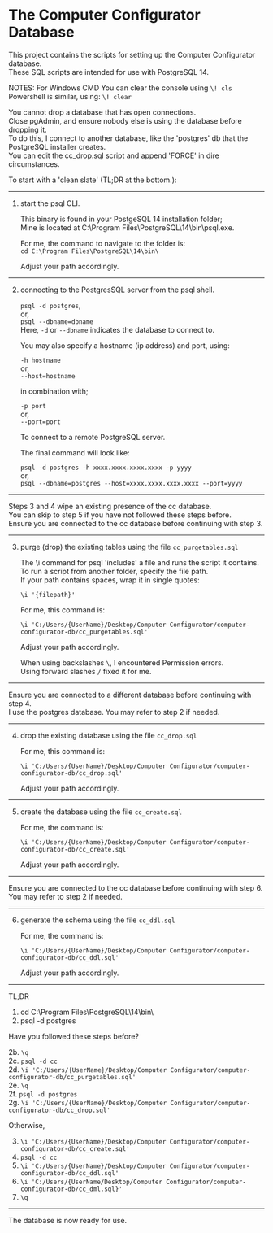 # The Computer Configurator Database

This project contains the scripts for setting up the Computer Configurator database.  
These SQL scripts are intended for use with PostgreSQL 14.

NOTES:
For Windows CMD You can clear the console using `\! cls`  
Powershell is similar, using: `\! clear`

You cannot drop a database that has open connections.  
Close pgAdmin, and ensure nobody else is using the database before dropping it.  
To do this, I connect to another database, like the 'postgres' db that the PostgreSQL installer creates.  
You can edit the cc_drop.sql script and append 'FORCE' in dire circumstances.

To start with a 'clean slate' (TL;DR at the bottom.):

---

1. start the psql CLI.

   This binary is found in your PostgeSQL 14 installation folder;  
   Mine is located at C:\Program Files\PostgreSQL\14\bin\psql.exe.

   For me, the command to navigate to the folder is:  
   `cd C:\Program Files\PostgreSQL\14\bin\`

   Adjust your path accordingly.

---

2. connecting to the PostgresSQL server from the psql shell.

   `psql -d postgres`,  
   or,  
   `psql --dbname=dbname`  
   Here, `-d` or `--dbname` indicates the database to connect to.

   You may also specify a hostname (ip address) and port, using:

   `-h hostname`  
   or,  
   `--host=hostname`

   in combination with;

   `-p port`  
   or,  
   `--port=port`

   To connect to a remote PostgreSQL server.

   The final command will look like:

   `psql -d postgres -h xxxx.xxxx.xxxx.xxxx -p yyyy`  
   or,  
   `psql --dbname=postgres --host=xxxx.xxxx.xxxx.xxxx --port=yyyy`

---

Steps 3 and 4 wipe an existing presence of the cc database.  
You can skip to step 5 if you have not followed these steps before.  
Ensure you are connected to the cc database before continuing with step 3.

---

3. purge (drop) the existing tables using the file `cc_purgetables.sql`

   The \i command for psql 'includes' a file and runs the script it contains.  
   To run a script from another folder, specify the file path.  
   If your path contains spaces, wrap it in single quotes:

   `\i '{filepath}'`

   For me, this command is:

   `\i 'C:/Users/{UserName}/Desktop/Computer Configurator/computer-configurator-db/cc_purgetables.sql' `

   Adjust your path accordingly.

   When using backslashes `\`, I encountered Permission errors.  
   Using forward slashes `/` fixed it for me.

---

Ensure you are connected to a different database before continuing with step 4.  
I use the postgres database. You may refer to step 2 if needed.

---

4. drop the existing database using the file `cc_drop.sql`

   For me, this command is:

   `\i 'C:/Users/{UserName}/Desktop/Computer Configurator/computer-configurator-db/cc_drop.sql'`

   Adjust your path accordingly.

---

5. create the database using the file `cc_create.sql`

   For me, the command is:

   `\i 'C:/Users/{UserName}/Desktop/Computer Configurator/computer-configurator-db/cc_create.sql'`

   Adjust your path accordingly.

---

Ensure you are connected to the cc database before continuing with step 6.  
You may refer to step 2 if needed.

---

6. generate the schema using the file `cc_ddl.sql`

   For me, the command is:

   `\i 'C:/Users/{UserName}/Desktop/Computer Configurator/computer-configurator-db/cc_ddl.sql'`

   Adjust your path accordingly.

---

TL;DR

1. cd C:\Program Files\PostgreSQL\14\bin\
2. psql -d postgres

Have you followed these steps before?

2b. `\q`  
2c. `psql -d cc`  
2d. `\i 'C:/Users/{UserName}/Desktop/Computer Configurator/computer-configurator-db/cc_purgetables.sql'`  
2e. `\q`  
2f. `psql -d postgres`  
2g. `\i 'C:/Users/{UserName}/Desktop/Computer Configurator/computer-configurator-db/cc_drop.sql'`

Otherwise,

3. `\i 'C:/Users/{UserName}/Desktop/Computer Configurator/computer-configurator-db/cc_create.sql'`
4. `psql -d cc`
5. `\i 'C:/Users/{UserName}/Desktop/Computer Configurator/computer-configurator-db/cc_ddl.sql'`
6. `\i 'C:/Users/{UserName/Desktop/Computer Configurator/computer-configurator-db/cc_dml.sql}'`
7. `\q`

---

The database is now ready for use.
